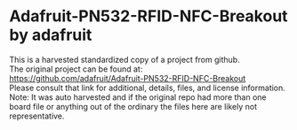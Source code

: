 
# Adafruit-PN532-RFID-NFC-Breakout by adafruit  
This is a harvested standardized copy of a project from github.  
The original project can be found at:  
https://github.com/adafruit/Adafruit-PN532-RFID-NFC-Breakout  
Please consult that link for additional, details, files, and license information.  
Note: It was auto harvested and if the original repo had more than one board file or anything out of the ordinary the files here are likely not representative.  
    